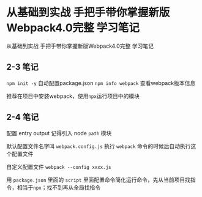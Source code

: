 # 从基础到实战 手把手带你掌握新版Webpack4.0完整 学习笔记

从基础到实战 手把手带你掌握新版Webpack4.0完整 学习笔记

## 2-3 笔记

`npm init -y` 自动配置package.json
`npm info webpack` 查看webpack版本信息

推荐在项目中安装webpack，使用`npx`运行项目中的模块

## 2-4 笔记

配置 entry output
记得引入 node `path` 模块

默认配置文件名字叫 `webpack.config.js` 执行 `webpack` 命令的时候后自动执行这个配置文件

自定义配置文件 `webpack --config xxxx.js`

用 `package.json` 里面的 `script` 里面配置命令简化运行命令，先从当前项目找指令，相当于`npx`；找不到再从全局找指令
